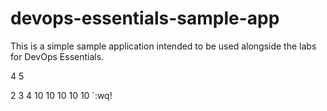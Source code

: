 # devops-essentials-sample-app

This is a simple sample application intended to be used alongside the labs for DevOps Essentials.

4
5

2
3
4
10
10
10
10
10
`:wq!

